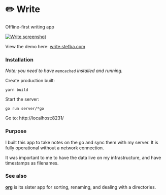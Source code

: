# ✏️ Write

Offline-first writing app

[<img src="https://stefba.com/write-screen4.jpg?v=3" alt="Write screenshot">](https://write.stefba.com/)

View the demo here: [write.stefba.com](https://write.stefba.com/)

### Installation

*Note: you need to have `memcached` installed and running.*

Create production built:

`yarn build`

Start the server:

`go run server/*go`

Go to: http://localhost:8231/

### Purpose

I built this app to take notes on the go and sync them with my server. It is fully operational without a network connection.

It was important to me to have the data live on my infrastructure, and have timestamps as filenames.

### See also

**[org](https://github.com/stefba/org)** is its sister app for sorting, renaming, and dealing with a directories.
